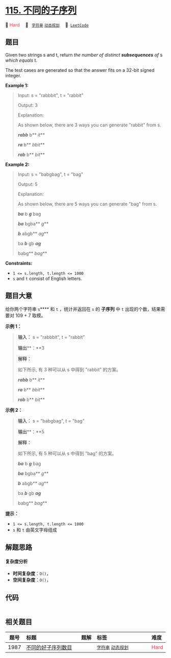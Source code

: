 # [115. 不同的子序列](https://leetcode.com/problems/distinct-subsequences)

🔴 <font color=#ff334b>Hard</font>&emsp; 🔖&ensp; [`字符串`](/leetcode-js/outline/tag/string.md) [`动态规划`](/leetcode-js/outline/tag/dynamic-programming.md)&emsp; 🔗&ensp;[`LeetCode`](https://leetcode.com/problems/distinct-subsequences)

## 题目

Given two strings s and t, return _the number of distinct_ **_subsequences_**
_of_ s _which equals_ t.

The test cases are generated so that the answer fits on a 32-bit signed
integer.



**Example 1:**

> Input: s = "rabbbit", t = "rabbit"
> 
> Output: 3
> 
> Explanation:
> 
> As shown below, there are 3 ways you can generate "rabbit" from s.
> 
> **_rabb_** b** _it_**
> 
> **_ra_** b** _bbit_**
> 
> **_rab_** b** _bit_**

**Example 2:**

> Input: s = "babgbag", t = "bag"
> 
> Output: 5
> 
> Explanation:
> 
> As shown below, there are 5 ways you can generate "bag" from s.
> 
> **_ba_** b _**g**_ bag
> 
> **_ba_** bgba** _g_**
> 
> _**b**_ abgb** _ag_**
> 
> ba _**b**_ gb _**ag**_
> 
> babg** _bag_**



**Constraints:**

  * `1 <= s.length, t.length <= 1000`
  * `s` and `t` consist of English letters.


## 题目大意

给你两个字符串 `s`**** 和 `t` ，统计并返回在 `s` 的 **子序列** 中 `t` 出现的个数，结果需要对 109 \+ 7 取模。



**示例  1：**

> 
> 
> 
> 
> 
> **输入：** s = "rabbbit", t = "rabbit"
> 
> **输出****：**3
> 
> **解释：**
> 
> 如下所示, 有 3 种可以从 s 中得到 "rabbit" 的方案。
> 
> **_rabb_** b** _it_**
> 
> **_ra_** b** _bbit_**
> 
> **_rab_** b** _bit_**

**示例  2：**

> 
> 
> 
> 
> 
> **输入：** s = "babgbag", t = "bag"
> 
> **输出****：**5
> 
> **解释：**
> 
> 如下所示, 有 5 种可以从 s 中得到 "bag" 的方案。 
> 
> **_ba_** b _**g**_ bag
> 
> **_ba_** bgba** _g_**
> 
> _**b**_ abgb** _ag_**
> 
> ba _**b**_ gb _**ag**_
> 
> babg** _bag_**
> 
> 



**提示：**

  * `1 <= s.length, t.length <= 1000`
  * `s` 和 `t` 由英文字母组成


## 解题思路

#### 复杂度分析

- **时间复杂度**：`O()`，
- **空间复杂度**：`O()`，

## 代码

```javascript

```

## 相关题目

<!-- prettier-ignore -->
| 题号 | 标题 | 题解 | 标签 | 难度 |
| :------: | :------ | :------: | :------ | :------ |
| 1987 | [不同的好子序列数目](https://leetcode.com/problems/number-of-unique-good-subsequences) |  |  [`字符串`](/leetcode-js/outline/tag/string.md) [`动态规划`](/leetcode-js/outline/tag/dynamic-programming.md) | <font color=#ff334b>Hard</font> |

<style>
.blue {
    background-color: #096dd9;
    padding: 0.25rem 0.5rem;
    margin: 0;
    font-size: 0.85em;
    border-radius: 3px;
    color: white;
    font-weight: 500;
}
table th:first-of-type { width: 10%; }
table th:nth-of-type(2) { width: 35%; }
table th:nth-of-type(3) { width: 10%; }
table th:nth-of-type(4) { width: 35%; }
table th:nth-of-type(5) { width: 10%; }
</style>
